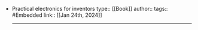 - Practical electronics for inventors
  type:: [[Book]]
  author:: 
  tags:: #Embedded 
  link::
  [[Jan 24th, 2024]]
  ***